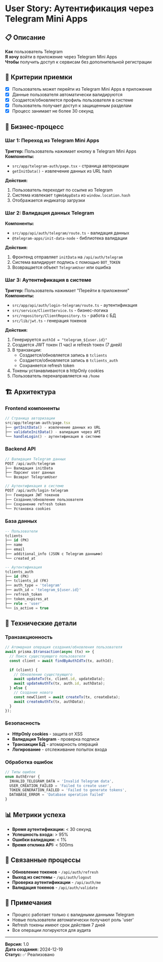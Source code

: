 # User Story: Аутентификация через Telegram Mini Apps

## 📋 Описание
**Как** пользователь Telegram  
**Я хочу** войти в приложение через Telegram Mini Apps  
**Чтобы** получить доступ к сервисам без дополнительной регистрации

## 🎯 Критерии приемки
- [x] Пользователь может перейти из Telegram Mini Apps в приложение
- [x] Данные пользователя автоматически валидируются
- [x] Создается/обновляется профиль пользователя в системе
- [x] Пользователь получает доступ к защищенным разделам
- [x] Процесс занимает не более 30 секунд

## 🔄 Бизнес-процесс

### Шаг 1: Переход из Telegram Mini Apps
**Триггер:** Пользователь нажимает кнопку в Telegram Mini Apps  
**Компоненты:** 
- `src/app/telegram-auth/page.tsx` - страница авторизации
- `getInitData()` - извлечение данных из URL hash

**Действия:**
1. Пользователь переходит по ссылке из Telegram
2. Система извлекает `tgWebAppData` из `window.location.hash`
3. Отображается индикатор загрузки

### Шаг 2: Валидация данных Telegram
**Компоненты:**
- `src/app/api/auth/telegram/route.ts` - валидация данных
- `@telegram-apps/init-data-node` - библиотека валидации

**Действия:**
1. Фронтенд отправляет `initData` на `/api/auth/telegram`
2. Система валидирует подпись с помощью `BOT_TOKEN`
3. Возвращается объект `TelegramUser` или ошибка

### Шаг 3: Аутентификация в системе
**Триггер:** Пользователь нажимает "Перейти в приложение"  
**Компоненты:**
- `src/app/api/auth/login-telegram/route.ts` - аутентификация
- `src/service/ClientService.ts` - бизнес-логика
- `src/repository/ClientRepository.ts` - работа с БД
- `src/lib/jwt.ts` - генерация токенов

**Действия:**
1. Генерируется `authId = "telegram_${user.id}"`
2. Создается JWT токен (1 час) и refresh токен (7 дней)
3. В транзакции:
   - Создается/обновляется запись в `tclients`
   - Создается/обновляется запись в `tclients_auth`
   - Сохраняется refresh token
4. Токены устанавливаются в httpOnly cookies
5. Пользователь перенаправляется на `/home`

## 🏗️ Архитектура

### Frontend компоненты
```typescript
// Страница авторизации
src/app/telegram-auth/page.tsx
├── getInitData() - извлечение данных из URL
├── validateInitData() - валидация через API
└── handleLogin() - аутентификация в системе
```

### Backend API
```typescript
// Валидация Telegram данных
POST /api/auth/telegram
├── Валидация initData
├── Парсинг user данных
└── Возврат TelegramUser

// Аутентификация в системе
POST /api/auth/login-telegram
├── Генерация JWT токенов
├── Создание/обновление пользователя
├── Сохранение refresh token
└── Установка cookies
```

### База данных
```sql
-- Пользователи
tclients
├── id (PK)
├── name
├── email
├── additional_info (JSON с Telegram данными)
└── created_at

-- Аутентификация
tclients_auth
├── id (PK)
├── tclients_id (FK)
├── auth_type = 'telegram'
├── auth_id = 'telegram_${user.id}'
├── refresh_token
├── token_expires_at
├── role = 'user'
└── is_active = true
```

## 🔧 Технические детали

### Транзакционность
```typescript
// Атомарная операция создания/обновления пользователя
await prisma.$transaction(async (tx) => {
  // Поиск существующего пользователя
  const client = await findByAuthIdTx(tx, authId);
  
  if (client) {
    // Обновление существующего
    await updateTx(tx, client.id, updateData);
    await updateAuthTx(tx, auth.id, authData);
  } else {
    // Создание нового
    const newClient = await createTx(tx, createData);
    await createAuthTx(tx, authData);
  }
});
```

### Безопасность
- **HttpOnly cookies** - защита от XSS
- **Валидация Telegram** - проверка подписи
- **Транзакции БД** - атомарность операций
- **Логирование** - отслеживание попыток входа

### Обработка ошибок
```typescript
// Типы ошибок
enum AuthError {
  INVALID_TELEGRAM_DATA = 'Invalid Telegram data',
  USER_CREATION_FAILED = 'Failed to create user',
  TOKEN_GENERATION_FAILED = 'Failed to generate tokens',
  DATABASE_ERROR = 'Database operation failed'
}
```

## 📊 Метрики успеха
- **Время аутентификации:** < 30 секунд
- **Успешность входа:** > 95%
- **Ошибки валидации:** < 1%
- **Время отклика API:** < 500ms

## 🔄 Связанные процессы
- **Обновление токенов** - `/api/auth/refresh`
- **Выход из системы** - `/api/auth/logout`
- **Проверка аутентификации** - `/api/auth/me`
- **Валидация токенов** - `/api/auth/validate`

## 📝 Примечания
- Процесс работает только с валидными данными Telegram
- Новые пользователи автоматически получают роль 'user'
- Refresh токены имеют срок действия 7 дней
- Все операции логируются для аудита

---
**Версия:** 1.0  
**Дата создания:** 2024-12-19  
**Статус:** ✅ Реализовано 